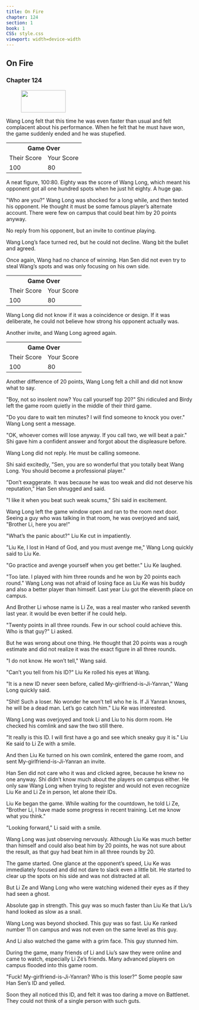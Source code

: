 ```yaml
---
title: On Fire
chapter: 124
section: 1
book: 1
CSS: style.css
viewport: width=device-width
---
```


## On Fire

### Chapter 124

<figure>
	<img src="../Images/gem.gif" alt="" id="gem" width="120" height="60" />
</figure>

Wang Long felt that this time he was even faster than usual and felt complacent about his performance. When he felt that he must have won, the game suddenly ended and he was stupefied.

<table class="score">
    <tr>
        <th colspan="2">Game Over</th>
    </tr><tr>
        <td>Their Score</td>
        <td>Your Score</td>
    </tr><tr>
        <td>100</td>
        <td>80</td>
    </tr>
</table>

A neat figure, 100:80. Eighty was the score of Wang Long, which meant his opponent got all one hundred spots when he just hit eighty. A huge gap.

"Who are you?" Wang Long was shocked for a long while, and then texted his opponent. He thought it must be some famous player’s alternate account. There were few on campus that could beat him by 20 points anyway.

No reply from his opponent, but an invite to continue playing.

Wang Long’s face turned red, but he could not decline. Wang bit the bullet and agreed.

Once again, Wang had no chance of winning. Han Sen did not even try to steal Wang’s spots and was only focusing on his own side.

<table class="score">
    <tr>
        <th colspan="2">Game Over</th>
    </tr><tr>
        <td>Their Score</td>
        <td>Your Score</td>
    </tr><tr>
        <td>100</td>
        <td>80</td>
    </tr>
</table>
<!--The result was again 100:80.-->

Wang Long did not know if it was a coincidence or design. If it was deliberate, he could not believe how strong his opponent actually was.

Another invite, and Wang Long agreed again.

<table class="score">
    <tr>
        <th colspan="2">Game Over</th>
    </tr><tr>
        <td>Their Score</td>
        <td>Your Score</td>
    </tr><tr>
        <td>100</td>
        <td>80</td>
    </tr>
</table>
<!--The result was the same, 100:80. -->

Another difference of 20 points, Wang Long felt a chill and did not know what to say.

"Boy, not so insolent now? You call yourself top 20?" Shi ridiculed and Birdy left the game room quietly in the middle of their third game.

"Do you dare to wait ten minutes? I will find someone to knock you over." Wang Long sent a message.

"OK, whoever comes will lose anyway. If you call two, we will beat a pair." Shi gave him a confident answer and forgot about the displeasure before.

Wang Long did not reply. He must be calling someone.

Shi said excitedly, "Sen, you are so wonderful that you totally beat Wang Long. You should become a professional player."

"Don’t exaggerate. It was because he was too weak and did not deserve his reputation," Han Sen shrugged and said.

"I like it when you beat such weak scums," Shi said in excitement.

Wang Long left the game window open and ran to the room next door. Seeing a guy who was talking in that room, he was overjoyed and said, "Brother Li, here you are!"

"What’s the panic about?" Liu Ke cut in impatiently.

"Liu Ke, I lost in Hand of God, and you must avenge me," Wang Long quickly said to Liu Ke.

"Go practice and avenge yourself when you get better." Liu Ke laughed.

"Too late. I played with him three rounds and he won by 20 points each round." Wang Long was not afraid of losing face as Liu Ke was his buddy and also a better player than himself. Last year Liu got the eleventh place on campus.

And Brother Li whose name is Li Ze, was a real master who ranked seventh last year. it would be even better if he could help.

"Twenty points in all three rounds. Few in our school could achieve this. Who is that guy?" Li asked.

But he was wrong about one thing. He thought that 20 points was a rough estimate and did not realize it was the exact figure in all three rounds.

"I do not know. He won’t tell," Wang said.

"Can’t you tell from his ID?" Liu Ke rolled his eyes at Wang.

"It is a new ID never seen before, called My-girlfriend-is-Ji-Yanran," Wang Long quickly said.

"Shit! Such a loser. No wonder he won’t tell who he is. If Ji Yanran knows, he will be a dead man. Let’s go catch him." Liu Ke was interested.

Wang Long was overjoyed and took Li and Liu to his dorm room. He checked his comlink and saw the two still there.

"It really is this ID. I will first have a go and see which sneaky guy it is." Liu Ke said to Li Ze with a smile.

And then Liu Ke turned on his own comlink, entered the game room, and sent My-girlfriend-is-Ji-Yanran an invite.

Han Sen did not care who it was and clicked agree, because he knew no one anyway. Shi didn’t know much about the players on campus either. He only saw Wang Long when trying to register and would not even recognize Liu Ke and Li Ze in person, let alone their IDs.

Liu Ke began the game. While waiting for the countdown, he told Li Ze, "Brother Li, I have made some progress in recent training. Let me know what you think."

"Looking forward," Li said with a smile.

Wang Long was just observing nervously. Although Liu Ke was much better than himself and could also beat him by 20 points, he was not sure about the result, as that guy had beat him in all three rounds by 20.

The game started. One glance at the opponent’s speed, Liu Ke was immediately focused and did not dare to slack even a little bit. He started to clear up the spots on his side and was not distracted at all.

But Li Ze and Wang Long who were watching widened their eyes as if they had seen a ghost.

Absolute gap in strength. This guy was so much faster than Liu Ke that Liu’s hand looked as slow as a snail.

Wang Long was beyond shocked. This guy was so fast. Liu Ke ranked number 11 on campus and was not even on the same level as this guy.

And Li also watched the game with a grim face. This guy stunned him.

During the game, many friends of Li and Liu’s saw they were online and came to watch, especially Li Ze’s friends. Many advanced players on campus flooded into this game room.

"Fuck! My-girlfriend-is-Ji-Yanran? Who is this loser?" Some people saw Han Sen’s ID and yelled.

Soon they all noticed this ID, and felt it was too daring a move on Battlenet. They could not think of a single person with such guts.